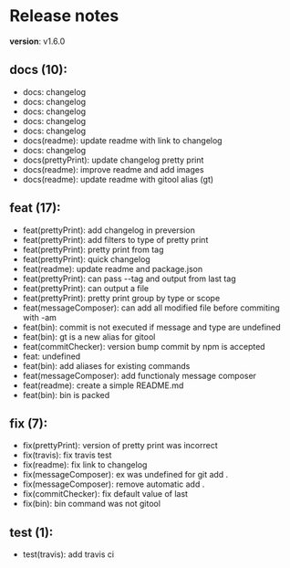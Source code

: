 #  Release notes

**version**: v1.6.0

## **docs (10):**
 - docs: changelog
 - docs: changelog
 - docs: changelog
 - docs: changelog
 - docs: changelog
 - docs(readme): update readme with link to changelog
 - docs: changelog
 - docs(prettyPrint): update changelog pretty print
 - docs(readme): improve readme and add images
 - docs(readme): update readme with gitool alias (gt)

## **feat (17):**
 - feat(prettyPrint): add changelog in preversion
 - feat(prettyPrint): add filters to type of pretty print
 - feat(prettyPrint): pretty print from tag
 - feat(prettyPrint): quick changelog
 - feat(readme): update readme and package.json
 - feat(prettyPrint): can pass --tag and output from last tag
 - feat(prettyPrint): can output a file
 - feat(prettyPrint): pretty print group by type or scope
 - feat(messageComposer): can add all modified file before commiting with -am
 - feat(bin): commit is not executed if message and type are undefined
 - feat(bin): gt is a new alias for gitool
 - feat(commitChecker): version bump commit by npm is accepted
 - feat: undefined
 - feat(bin): add aliases for existing commands
 - feat(messageComposer): add functionaly message composer
 - feat(readme): create a simple  README.md
 - feat(bin): bin is packed

## **fix (7):**
 - fix(prettyPrint): version of pretty print was incorrect
 - fix(travis): fix travis test
 - fix(readme): fix link to changelog
 - fix(messageComposer): ex was undefined for git add .
 - fix(messageComposer): remove automatic add .
 - fix(commitChecker): fix default value of last
 - fix(bin): bin command was not gitool

## **test (1):**
 - test(travis): add travis ci







